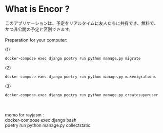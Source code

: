 # What is Encor ?

このアプリケーションは、予定をリアルタイムに友人たちに共有でき、無料で、かつ非公開の予定と区別できます。<br>
<br>
Preparation for your computer:<br>

(1)
```bash
docker-compose exec django poetry run python manage.py migrate
```

(2)
```bash
docker-compose exec django poetry run python manage.py makemigrations
```

(3)
```bash
docker-compose exec django poetry run python manage.py createsuperuser
```
<br>
<br>
memo for rayjasm :<br>
docker-compose exec django bash<br>
poetry run python manage.py collectstatic<br>
